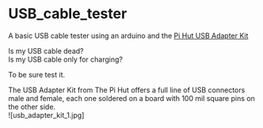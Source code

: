 # USB_cable_tester
A basic USB cable tester using an arduino and the [Pi Hut USB Adapter Kit](https://thepihut.com/products/usb-adapter-kit)  

Is my USB cable dead?  
Is my USB cable only for charging?  

To be sure test it.  

The USB Adapter Kit from The Pi Hut offers a full line of USB connectors male and female, each one soldered on a board with 100 mil square pins on the other side.  
![usb_adapter_kit_1.jpg]
